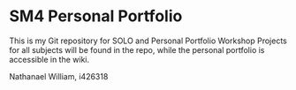 # SM4 Personal Portfolio

This is my Git repository for SOLO and Personal Portfolio
Workshop Projects for all subjects will be found in the repo, while the personal portfolio is accessible in the wiki.

Nathanael William, i426318